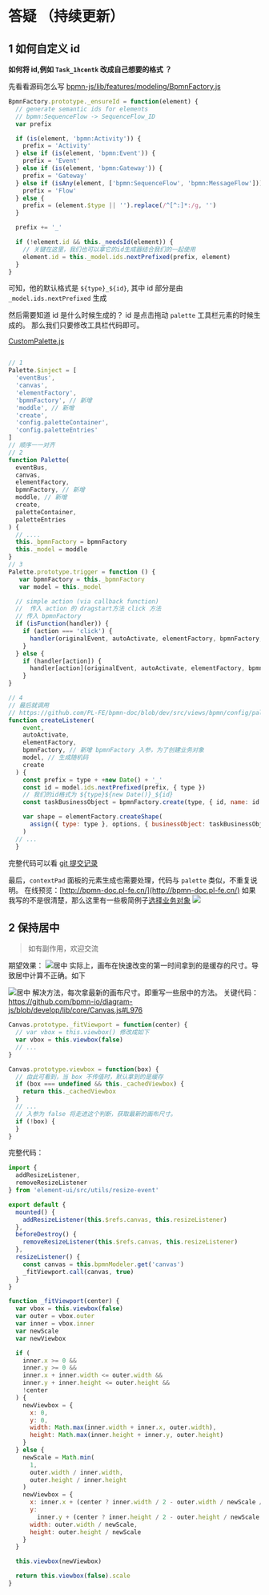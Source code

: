 # 答疑 （持续更新）

## 1 如何自定义 id

**如何将 id,例如 `Task_1hcentk` 改成自己想要的格式 ？**

先看看源码怎么写
[bpmn-js/lib/features/modeling/BpmnFactory.js](https://github.com/bpmn-io/bpmn-js/blob/develop/lib/features/modeling/BpmnFactory.js#L44)

```js
BpmnFactory.prototype._ensureId = function(element) {
  // generate semantic ids for elements
  // bpmn:SequenceFlow -> SequenceFlow_ID
  var prefix

  if (is(element, 'bpmn:Activity')) {
    prefix = 'Activity'
  } else if (is(element, 'bpmn:Event')) {
    prefix = 'Event'
  } else if (is(element, 'bpmn:Gateway')) {
    prefix = 'Gateway'
  } else if (isAny(element, ['bpmn:SequenceFlow', 'bpmn:MessageFlow'])) {
    prefix = 'Flow'
  } else {
    prefix = (element.$type || '').replace(/^[^:]*:/g, '')
  }

  prefix += '_'

  if (!element.id && this._needsId(element)) {
    // 关键在这里，我们也可以拿它的id生成器结合我们的一起使用
    element.id = this._model.ids.nextPrefixed(prefix, element)
  }
}
```

可知，他的默认格式是 `${type}_${id}`, 其中 id 部分是由 `_model.ids.nextPrefixed` 生成

然后需要知道 id 是什么时候生成的？ id 是点击拖动 `palette` 工具栏元素的时候生成的。
那么我们只要修改工具栏代码即可。

[CustomPalette.js](https://github.com/PL-FE/bpmn-doc/blob/dev/src/views/bpmn/customBpmn/palette/CustomPalette.js)

```js

// 1
Palette.$inject = [
  'eventBus',
  'canvas',
  'elementFactory',
  'bpmnFactory', // 新增
  'moddle', // 新增
  'create',
  'config.paletteContainer',
  'config.paletteEntries'
]
// 顺序一一对齐
// 2
function Palette(
  eventBus,
  canvas,
  elementFactory,
  bpmnFactory, // 新增
  moddle, // 新增
  create,
  paletteContainer,
  paletteEntries
) {
  // ....
  this._bpmnFactory = bpmnFactory
  this._model = moddle
}
// 3
Palette.prototype.trigger = function () {
   var bpmnFactory = this._bpmnFactory
   var model = this._model

  // simple action (via callback function)
  //  传入 action 的 dragstart方法 click 方法
  // 传入 bpmnFactory
  if (isFunction(handler)) {
    if (action === 'click') {
      handler(originalEvent, autoActivate, elementFactory, bpmnFactory, model, create)
    }
  } else {
    if (handler[action]) {
      handler[action](originalEvent, autoActivate, elementFactory, bpmnFactory, model, create)
    }
}

// 4
// 最后就调用
// https://github.com/PL-FE/bpmn-doc/blob/dev/src/views/bpmn/config/paletteEntries.js#L60
function createListener(
    event,
    autoActivate,
    elementFactory,
    bpmnFactory, // 新增 bpmnFactory 入参，为了创建业务对象
    model, // 生成随机码
    create
  ) {
    const prefix = type + +new Date() + '_'
    const id = model.ids.nextPrefixed(prefix, { type })
    // 我们的id格式为 ${type}${new Date()}_${id}
    const taskBusinessObject = bpmnFactory.create(type, { id, name: id })

    var shape = elementFactory.createShape(
      assign({ type: type }, options, { businessObject: taskBusinessObject })
    )
  // ...
  }
```

完整代码可以看 [git 提交记录](https://github.com/PL-FE/bpmn-doc/commit/cb87c82395e09c6ac2bfb67b60e89dfae5941fa8#diff-d6c517822a17ee1a8eec16d033fb6cb4077cf77bc763d34bad1b9c36b5aba5dc)

最后，`contextPad` 面板的元素生成也需要处理，代码与 `palette` 类似，不重复说明。
在线预览：[http://bpmn-doc.pl-fe.cn/](http://bpmn-doc.pl-fe.cn/)
如果我写的不是很清楚，那么这里有一些极简例子[选择业务对象](https://pl-fe.github.io/bpmn-modeling-api-cn.github.io/)
![](./img/业务对象.jpg)

## 2 保持居中

> 如有副作用，欢迎交流

期望效果：
![居中](./img/居中.gif)
实际上，画布在快速改变的第一时间拿到的是缓存的尺寸。导致居中计算不正确。如下

![居中](./img/偶尔居中.gif)
解决方法，每次拿最新的画布尺寸。即重写一些居中的方法。
关键代码： https://github.com/bpmn-io/diagram-js/blob/develop/lib/core/Canvas.js#L976

```js
Canvas.prototype._fitViewport = function(center) {
  // var vbox = this.viewbox() 修改成如下
  var vbox = this.viewbox(false)
  // ...
}
```

```js
Canvas.prototype.viewbox = function(box) {
  // 由此可看到，当 box 不传值时，默认拿到的是缓存
  if (box === undefined && this._cachedViewbox) {
    return this._cachedViewbox
  }
  // ...
  // 入参为 false 将走进这个判断，获取最新的画布尺寸。
  if (!box) {
  }
}
```

完整代码：

```js
import {
  addResizeListener,
  removeResizeListener
} from 'element-ui/src/utils/resize-event'

export default {
  mounted() {
    addResizeListener(this.$refs.canvas, this.resizeListener)
  },
  beforeDestroy() {
    removeResizeListener(this.$refs.canvas, this.resizeListener)
  },
  resizeListener() {
    const canvas = this.bpmnModeler.get('canvas')
    _fitViewport.call(canvas, true)
  }
}

function _fitViewport(center) {
  var vbox = this.viewbox(false)
  var outer = vbox.outer
  var inner = vbox.inner
  var newScale
  var newViewbox

  if (
    inner.x >= 0 &&
    inner.y >= 0 &&
    inner.x + inner.width <= outer.width &&
    inner.y + inner.height <= outer.height &&
    !center
  ) {
    newViewbox = {
      x: 0,
      y: 0,
      width: Math.max(inner.width + inner.x, outer.width),
      height: Math.max(inner.height + inner.y, outer.height)
    }
  } else {
    newScale = Math.min(
      1,
      outer.width / inner.width,
      outer.height / inner.height
    )
    newViewbox = {
      x: inner.x + (center ? inner.width / 2 - outer.width / newScale / 2 : 0),
      y:
        inner.y + (center ? inner.height / 2 - outer.height / newScale / 2 : 0),
      width: outer.width / newScale,
      height: outer.height / newScale
    }
  }

  this.viewbox(newViewbox)

  return this.viewbox(false).scale
}
```
